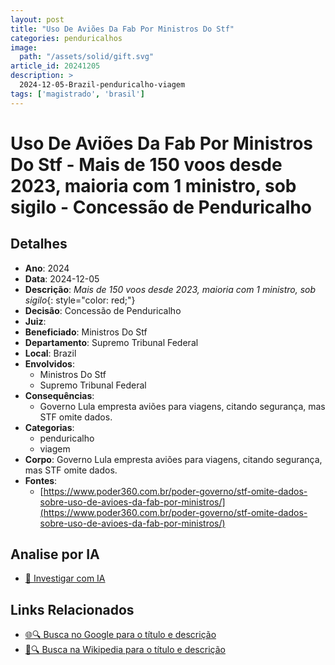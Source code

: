 ```yaml
---
layout: post
title: "Uso De Aviões Da Fab Por Ministros Do Stf"
categories: penduricalhos 
image:
  path: "/assets/solid/gift.svg"
article_id: 20241205
description: >
  2024-12-05-Brazil-penduricalho-viagem
tags: ['magistrado', 'brasil']
---
```


# Uso De Aviões Da Fab Por Ministros Do Stf - Mais de 150 voos desde 2023, maioria com 1 ministro, sob sigilo - Concessão de Penduricalho

## Detalhes
- **Ano**: 2024
- **Data**: 2024-12-05
- **Descrição**: <i class="fas fa-plane"></i> *Mais de 150 voos desde 2023, maioria com 1 ministro, sob sigilo*{: style="color: red;"}
- **Decisão**: Concessão de Penduricalho
- **Juiz**: 
- **Beneficiado**: Ministros Do Stf
- **Departamento**: Supremo Tribunal Federal
- **Local**: Brazil
- **Envolvidos**:
  - Ministros Do Stf
  - Supremo Tribunal Federal
- **Consequências**:
  - Governo Lula empresta aviões para viagens, citando segurança, mas STF omite dados.
- **Categorias**:
  - penduricalho
  - viagem
- **Corpo**: Governo Lula empresta aviões para viagens, citando segurança, mas STF omite dados.
- **Fontes**:
  - [https://www.poder360.com.br/poder-governo/stf-omite-dados-sobre-uso-de-avioes-da-fab-por-ministros/](https://www.poder360.com.br/poder-governo/stf-omite-dados-sobre-uso-de-avioes-da-fab-por-ministros/)

## Analise por IA
- [🤖 Investigar com IA](https://www.perplexity.ai/search?q=%22penduricalhos%20judiciais%20Brasil%22%20Uso%20De%20Avi%C3%B5es%20Da%20Fab%20Por%20Ministros%20Do%20Stf%20Mais%20de%20150%20voos%20desde%202023%2C%20maioria%20com%201%20ministro%2C%20sob%20sigilo%20Brazil%202024-12-05%20%20Ministros%20Do%20Stf)

## Links Relacionados
- [🌐🔍 Busca no Google para o título e descrição](https://www.google.com/search?q=%22penduricalhos%20judiciais%20Brasil%22%20Uso%20De%20Avi%C3%B5es%20Da%20Fab%20Por%20Ministros%20Do%20Stf%20Mais%20de%20150%20voos%20desde%202023%2C%20maioria%20com%201%20ministro%2C%20sob%20sigilo%20Brazil%202024-12-05%20%20Ministros%20Do%20Stf)
- [📖🔍 Busca na Wikipedia para o título e descrição](https://pt.wikipedia.org/w/index.php?search=%22penduricalhos%20judiciais%20Brasil%22%20Uso%20De%20Avi%C3%B5es%20Da%20Fab%20Por%20Ministros%20Do%20Stf%20Mais%20de%20150%20voos%20desde%202023%2C%20maioria%20com%201%20ministro%2C%20sob%20sigilo%20Brazil%202024-12-05%20%20Ministros%20Do%20Stf)

